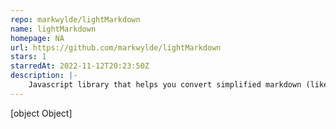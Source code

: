 ```yaml
---
repo: markwylde/lightMarkdown
name: lightMarkdown
homepage: NA
url: https://github.com/markwylde/lightMarkdown
stars: 1
starredAt: 2022-11-12T20:23:50Z
description: |-
    Javascript library that helps you convert simplified markdown (like used in Slack messages) to HTML
---
```


[object Object]
